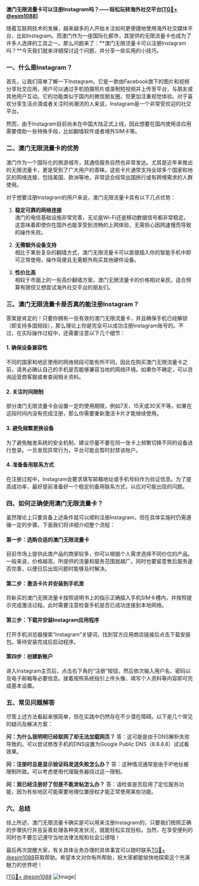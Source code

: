 **澳门无限流量卡可以注册Instagram吗？——轻松玩转海外社交平台[[TG💪+ @esim1088](https://t.me/s/esim1088)]**

随着互联网技术的发展，越来越多的人开始关注如何更便捷地使用海外社交媒体平台，比如Instagram。而澳门作为一座国际化都市，其提供的无限流量卡也成为了许多人选择的工具之一。那么问题来了：**澳门无限流量卡可以注册Instagram吗？**今天我们就来详细探讨这个问题，并分享一些实用的小技巧。

### 一、什么是Instagram？

首先，让我们简单了解一下Instagram。它是一款由Facebook旗下的图片和视频分享社交应用，用户可以通过手机拍摄照片或录制短视频并上传至平台，与朋友或其他用户互动。它的功能类似于国内的微信朋友圈，但更加注重视觉体验。对于喜欢分享生活点滴或者关注时尚潮流的人来说，Instagram是一个非常受欢迎的社交平台。

然而，由于Instagram目前尚未在中国大陆正式上线，因此想要在国内使用该应用需要借助一些特殊手段，比如翻墙软件或者境外SIM卡等。

### 二、澳门无限流量卡的优势

澳门作为一个国际化的旅游城市，其通信服务自然也非常发达。尤其是近年来推出的无限流量卡，更是受到了广大用户的青睐。这些卡片通常支持全球多个国家和地区的网络连接，包括美国、欧洲等地，非常适合经常出国旅行或有跨境需求的人群使用。

对于想要注册Instagram的用户来说，澳门无限流量卡具有以下几点优势：

1. **稳定可靠的网络连接**  
   澳门的电信基础设施非常完善，无论是Wi-Fi还是移动数据信号都非常稳定。这意味着即使你在国外也能享受到流畅的上网体验，无需担心因网速慢而导致的操作失败。

2. **无需额外设备支持**  
   相比于某些复杂的翻墙方式，澳门无限流量卡可以直接插入你的智能手机中即可正常使用，操作简便且无需额外购买其他硬件设备。

3. **性价比高**  
   相较于市面上的一些高价翻墙方案，澳门无限流量卡的价格相对亲民，适合预算有限但又想尝试海外社交平台的朋友们。

### 三、澳门无限流量卡是否真的能注册Instagram？

答案是肯定的！只要你拥有一张有效的澳门无限流量卡，并且确保手机已经解锁（即支持多国频段），那么理论上你是完全可以成功注册Instagram账号的。不过，在实际操作过程中，还需要注意以下几个细节：

#### 1. 确保设备兼容性
不同的国家和地区使用的网络频段可能有所不同，因此在购买澳门无限流量卡之前，请务必确认自己的手机是否能够兼容当地的网络环境。如果你不确定，可以咨询运营商客服或者查阅相关资料。

#### 2. 关注时间限制
部分澳门无限流量卡会设置一定的使用期限，例如7天、15天或30天不等。如果在这段时间内没有完成注册，那么你需要重新激活卡片才能继续使用。

#### 3. 避免频繁更换设备
为了避免触发系统的安全机制，建议尽量不要在同一张卡上频繁切换不同的设备进行登录。一旦发现异常行为，平台可能会暂时封禁该账户。

#### 4. 准备备用联系方式
在注册过程中，Instagram会要求填写邮箱地址或手机号码作为验证信息。为了提高成功率，最好提前准备好一个稳定的备用联系方式，以应对可能出现的问题。

### 四、如何正确使用澳门无限流量卡？

虽然理论上只要具备上述条件就可以顺利注册Instagram，但在具体实施时仍需遵循一定的步骤。下面我们将详细介绍整个流程：

#### 第一步：选购合适的澳门无限流量卡
目前市场上提供此类产品的商家较多，你可以根据个人需求选择不同价位的产品。一般来说，价格越高，所提供的流量和服务范围就越广。同时也要留意售后服务是否完善，以便日后出现问题时能够及时解决。

#### 第二步：激活卡片并安装到手机里
将新买的澳门无限流量卡按照说明书上的指示正确插入手机SIM卡槽内，并按照提示完成激活过程。此时需要注意检查手机是否已成功连接到本地网络。

#### 第三步：下载并安装Instagram应用程序
打开手机浏览器搜索“Instagram”关键词，找到官方应用商店链接后点击下载安装包。等待安装完成后启动程序。

#### 第四步：创建新账户
进入Instagram主页后，点击右下角的“注册”按钮，然后依次输入用户名、密码以及电子邮箱等必要信息。接着按照系统指引上传头像、填写个人资料等内容即可完成基本设置。

### 五、常见问题解答

尽管上述方法看起来很简单，但在实践中仍然存在不少潜在障碍。以下是几个常见的疑问及解决方案：

**问：为什么我明明已经联网了却无法加载网页？**
答：这可能是由于DNS解析失败导致的。可以尝试修改手机的DNS设置为Google Public DNS（8.8.8.8）试试看效果。

**问：注册时总是显示验证码发送失败怎么办？**
答：这种情况通常是由于IP地址被限制所致。可以考虑使用代理服务器绕过这一限制。

**问：我已经注册好了但是不能发帖怎么办？**
答：请检查是否启用了定位服务功能，因为有些地区可能需要地理位置授权才能正常使用某些功能。

### 六、总结

综上所述，澳门无限流量卡确实是可以用来注册Instagram的，只要我们按照正确的步骤执行并且妥善处理各种突发状况，就能轻松实现目标。当然，在享受便利的同时也不要忘记遵守当地法律法规和社会公德哦！

最后再次提醒大家，有关具体业务办理的具体事宜可以随时联系[TG💪+ @esim1088](https://t.me/s/esim1088)获取帮助。希望本文对你有所帮助，祝大家都能愉快地探索这个充满魅力的世界吧！

[[TG💪+ @esim1088](https://t.me/s/esim1088) ![Image](https://i.postimg.cc/4NQfJmqS/Snipaste-2025-05-13-00-14-12.png)]